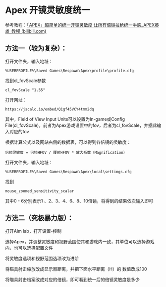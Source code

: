 # Apex 开镜灵敏度统一

参考教程：[「APEX」超简单的统一开镜灵敏度 让所有倍镜拉枪统一手感_APEX英雄_教程 (bilibili.com)](https://www.bilibili.com/video/BV1cg411K7dt/?spm_id_from=333.337.search-card.all.click&vd_source=b15701b391138cb0fc7af5c3cf24873d)

## 方法一（较为复杂）：

打开文件夹，输入地址：

```
%USERPROFILE%\Saved Games\Respawn\Apex\profile\profile.cfg
```

找到cl_fovScale参数

```
cl_fovScale "1.55"
```

打开网址：

```
https://jscalc.io/embed/Q1gf45VCY4tmm2dq
```

其中，Field of View Input Units可以设置为In-game或Config File(cl_fovScale)，前者为Apex游戏设置中的fov，后者为cl_fovScale，并据此输入对应的fov

根据计算公式以及网站右侧的数据表，可以得到各倍镜的灵敏度：

```
倍镜灵敏度 = 倍镜HFOV / 腰射HFOV * 放大系数（Magnification）
```

打开文件夹，输入地址：

```
%USERPROFILE%\Saved Games\Respawn\Apex\local\settings.cfg
```

找到

```
mouse_zoomed_sensitivity_scalar
```

其中0 - 6分别表示1 、2、3、4、6、8、10倍镜，将得到的结果依次输入即可

## 方法二（究极暴力版）：

打开Aim lab，打开设置-控制

选择Apex，并调整灵敏度和视野范围使其和游戏内一致，其单位可以选择游戏内，也可以选择配置文件

将灵敏度选项和视野范围选项改为进阶

将瞄具射击缩放改成显示器距离，并把下面水平距离（H）的 数值改成100

将瞄具射击档案改成对应的倍镜，即可看到统一后的倍镜灵敏度是多少